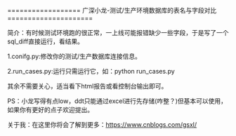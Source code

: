 ﻿﻿==================  广深小龙-测试/生产环境数据库的表名与字段对比 =====================


简介：有时候测试环境跑的很正常，一上线可能报错缺少一些字段，于是写了一个sql_diff直接运行，看结果。


1.conifg.py:修改你的测试/生产数据库连接信息。

2.run_cases.py:运行只需运行它，如：python run_cases.py


其余不需要关心，适当看下html报告或看控制台输出即可。

PS：小龙写得有点low，ddt只能通过excel进行先存储(咋整？)但基本可以使用，如果你有更好的点子欢迎提出。


关于我：在这里你将会了解到更多：https://www.cnblogs.com/gsxl/
